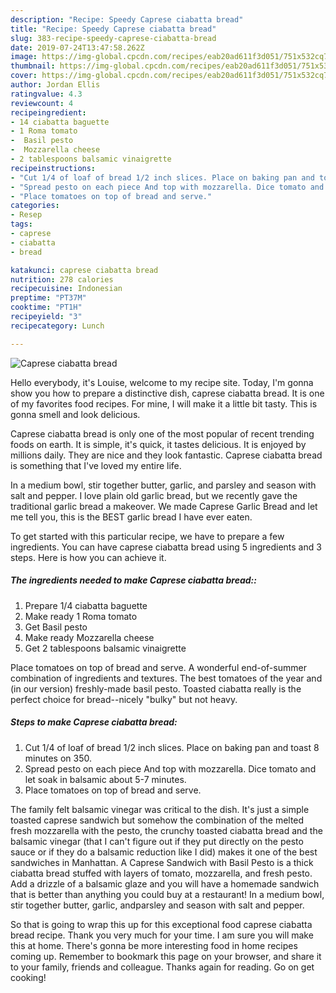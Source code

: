 ```yaml
---
description: "Recipe: Speedy Caprese ciabatta bread"
title: "Recipe: Speedy Caprese ciabatta bread"
slug: 383-recipe-speedy-caprese-ciabatta-bread
date: 2019-07-24T13:47:58.262Z
image: https://img-global.cpcdn.com/recipes/eab20ad611f3d051/751x532cq70/caprese-ciabatta-bread-recipe-main-photo.jpg
thumbnail: https://img-global.cpcdn.com/recipes/eab20ad611f3d051/751x532cq70/caprese-ciabatta-bread-recipe-main-photo.jpg
cover: https://img-global.cpcdn.com/recipes/eab20ad611f3d051/751x532cq70/caprese-ciabatta-bread-recipe-main-photo.jpg
author: Jordan Ellis
ratingvalue: 4.3
reviewcount: 4
recipeingredient:
- 14 ciabatta baguette
- 1 Roma tomato
-  Basil pesto
-  Mozzarella cheese
- 2 tablespoons balsamic vinaigrette
recipeinstructions:
- "Cut 1/4 of loaf of bread 1/2 inch slices. Place on baking pan and toast 8 minutes on 350."
- "Spread pesto on each piece And top with mozzarella. Dice tomato and let soak in balsamic about 5-7 minutes."
- "Place tomatoes on top of bread and serve."
categories:
- Resep
tags:
- caprese
- ciabatta
- bread

katakunci: caprese ciabatta bread
nutrition: 278 calories
recipecuisine: Indonesian
preptime: "PT37M"
cooktime: "PT1H"
recipeyield: "3"
recipecategory: Lunch

---
```



![Caprese ciabatta bread](https://img-global.cpcdn.com/recipes/eab20ad611f3d051/751x532cq70/caprese-ciabatta-bread-recipe-main-photo.jpg)

Hello everybody, it's Louise, welcome to my recipe site. Today, I'm gonna show you how to prepare a distinctive dish, caprese ciabatta bread. It is one of my favorites food recipes. For mine, I will make it a little bit tasty. This is gonna smell and look delicious.

Caprese ciabatta bread is only one of the most popular of recent trending foods on earth. It is simple, it's quick, it tastes delicious. It is enjoyed by millions daily. They are nice and they look fantastic. Caprese ciabatta bread is something that I've loved my entire life.

In a medium bowl, stir together butter, garlic, and parsley and season with salt and pepper. I love plain old garlic bread, but we recently gave the traditional garlic bread a makeover. We made Caprese Garlic Bread and let me tell you, this is the BEST garlic bread I have ever eaten.


To get started with this particular recipe, we have to prepare a few ingredients. You can have caprese ciabatta bread using 5 ingredients and 3 steps. Here is how you can achieve it.

##### The ingredients needed to make Caprese ciabatta bread::

1. Prepare 1/4 ciabatta baguette
1. Make ready 1 Roma tomato
1. Get  Basil pesto
1. Make ready  Mozzarella cheese
1. Get 2 tablespoons balsamic vinaigrette


Place tomatoes on top of bread and serve. A wonderful end-of-summer combination of ingredients and textures. The best tomatoes of the year and (in our version) freshly-made basil pesto. Toasted ciabatta really is the perfect choice for bread--nicely &#34;bulky&#34; but not heavy. 

##### Steps to make Caprese ciabatta bread:

1. Cut 1/4 of loaf of bread 1/2 inch slices. Place on baking pan and toast 8 minutes on 350.
1. Spread pesto on each piece And top with mozzarella. Dice tomato and let soak in balsamic about 5-7 minutes.
1. Place tomatoes on top of bread and serve.


The family felt balsamic vinegar was critical to the dish. It&#39;s just a simple toasted caprese sandwich but somehow the combination of the melted fresh mozzarella with the pesto, the crunchy toasted ciabatta bread and the balsamic vinegar (that I can&#39;t figure out if they put directly on the pesto sauce or if they do a balsamic reduction like I did) makes it one of the best sandwiches in Manhattan. A Caprese Sandwich with Basil Pesto is a thick ciabatta bread stuffed with layers of tomato, mozzarella, and fresh pesto. Add a drizzle of a balsamic glaze and you will have a homemade sandwich that is better than anything you could buy at a restaurant! In a medium bowl, stir together butter, garlic, andparsley and season with salt and pepper. 

So that is going to wrap this up for this exceptional food caprese ciabatta bread recipe. Thank you very much for your time. I am sure you will make this at home. There's gonna be more interesting food in home recipes coming up. Remember to bookmark this page on your browser, and share it to your family, friends and colleague. Thanks again for reading. Go on get cooking!
